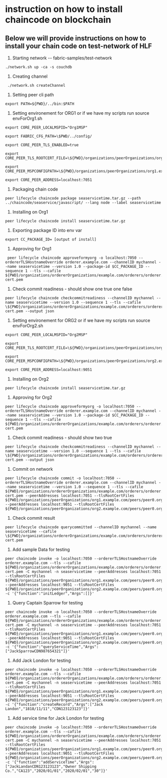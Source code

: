 # instruction on how to install chaincode on blockchain

## Below we will provide instructions on how to install your chain code on test-network of HLF

1. Starting network -- fabric-samples/test-network

```
./network.sh up -ca -s couchdb
```

1. Creating channel

```
 ./network.sh createChannel
```

1. Setting peer cli path

```
export PATH=${PWD}/../bin:$PATH
```

1. Setting environement for ORG1 or if we have my scripts run source envForOrg1.sh

```
export CORE_PEER_LOCALMSPID="Org1MSP"

export FABRIC_CFG_PATH=\$PWD/../config/

export CORE_PEER_TLS_ENABLED=true

export CORE_PEER_TLS_ROOTCERT_FILE=\${PWD}/organizations/peerOrganizations/org1.example.com/peers/peer0.org1.example.com/tls/ca.crt

export CORE_PEER_MSPCONFIGPATH=\${PWD}/organizations/peerOrganizations/org1.example.com/users/Admin@org1.example.com/msp

export CORE_PEER_ADDRESS=localhost:7051
```

1. Packaging chain code

```
peer lifecycle chaincode package seaservicetime.tar.gz --path ../chaincode/seaservice/javascript/ --lang node --label seaservicetime
```

1. Installing on Org1

```
peer lifecycle chaincode install seaservicetime.tar.gz
```

1. Exporting package ID into env var

```
export CC_PACKAGE_ID= [output of install]
```

1. Approving for Org1

```
 peer lifecycle chaincode approveformyorg -o localhost:7050 --ordererTLSHostnameOverride orderer.example.com --channelID mychannel --name seaservicetime --version 1.0 --package-id $CC_PACKAGE_ID --sequence 1 --tls --cafile ${PWD}/organizations/ordererOrganizations/example.com/orderers/orderer.example.com/msp/tlscacerts/tlsca.example.com-cert.pem
```

1. Check commit readiness - should show one true one false

```
peer lifecycle chaincode checkcommitreadiness --channelID mychannel --name seaservicetime --version 1.0 --sequence 1 --tls --cafile \${PWD}/organizations/ordererOrganizations/example.com/orderers/orderer.example.com/msp/tlscacerts/tlsca.example.com-cert.pem --output json
```

1. Setting environement for ORG2 or if we have my scripts run source envForOrg2.sh

```
export CORE_PEER_LOCALMSPID="Org2MSP"

export CORE_PEER_TLS_ROOTCERT_FILE=\${PWD}/organizations/peerOrganizations/org2.example.com/peers/peer0.org2.example.com/tls/ca.crt

export CORE_PEER_MSPCONFIGPATH=\${PWD}/organizations/peerOrganizations/org2.example.com/users/Admin@org2.example.com/msp

export CORE_PEER_ADDRESS=localhost:9051
```

1. Installing on Org2

```
peer lifecycle chaincode install seaservicetime.tar.gz
```

1. Approving for Org2

```
peer lifecycle chaincode approveformyorg -o localhost:7050 --ordererTLSHostnameOverride orderer.example.com --channelID mychannel --name seaservicetime --version 1.0 --package-id $CC_PACKAGE_ID --sequence 1 --tls --cafile ${PWD}/organizations/ordererOrganizations/example.com/orderers/orderer.example.com/msp/tlscacerts/tlsca.example.com-cert.pem
```

1. Check commit readiness - should show two true

```
peer lifecycle chaincode checkcommitreadiness --channelID mychannel --name seaservicetime --version 1.0 --sequence 1 --tls --cafile \${PWD}/organizations/ordererOrganizations/example.com/orderers/orderer.example.com/msp/tlscacerts/tlsca.example.com-cert.pem --output json
```

1. Commit on network

```
peer lifecycle chaincode commit -o localhost:7050 --ordererTLSHostnameOverride orderer.example.com --channelID mychannel --name seaservicetime --version 1.0 --sequence 1 --tls --cafile ${PWD}/organizations/ordererOrganizations/example.com/orderers/orderer.example.com/msp/tlscacerts/tlsca.example.com-cert.pem --peerAddresses localhost:7051 --tlsRootCertFiles ${PWD}/organizations/peerOrganizations/org1.example.com/peers/peer0.org1.example.com/tls/ca.crt --peerAddresses localhost:9051 --tlsRootCertFiles ${PWD}/organizations/peerOrganizations/org2.example.com/peers/peer0.org2.example.com/tls/ca.crt
```

1. Check commit result

```
peer lifecycle chaincode querycommitted --channelID mychannel --name seaservicetime --cafile \${PWD}/organizations/ordererOrganizations/example.com/orderers/orderer.example.com/msp/tlscacerts/tlsca.example.com-cert.pem
```

1. Add sample Data for testing

```
peer chaincode invoke -o localhost:7050 --ordererTLSHostnameOverride orderer.example.com --tls --cafile ${PWD}/organizations/ordererOrganizations/example.com/orderers/orderer.example.com/msp/tlscacerts/tlsca.example.com-cert.pem -C mychannel -n seaservicetime --peerAddresses localhost:7051 --tlsRootCertFiles ${PWD}/organizations/peerOrganizations/org1.example.com/peers/peer0.org1.example.com/tls/ca.crt --peerAddresses localhost:9051 --tlsRootCertFiles ${PWD}/organizations/peerOrganizations/org2.example.com/peers/peer0.org2.example.com/tls/ca.crt -c '{"function":"initLedger","Args":[]}'
```

1. Query Captain Sparrow for testing

```
peer chaincode invoke -o localhost:7050 --ordererTLSHostnameOverride orderer.example.com --tls --cafile ${PWD}/organizations/ordererOrganizations/example.com/orderers/orderer.example.com/msp/tlscacerts/tlsca.example.com-cert.pem -C mychannel -n seaservicetime --peerAddresses localhost:7051 --tlsRootCertFiles ${PWD}/organizations/peerOrganizations/org1.example.com/peers/peer0.org1.example.com/tls/ca.crt --peerAddresses localhost:9051 --tlsRootCertFiles ${PWD}/organizations/peerOrganizations/org2.example.com/peers/peer0.org2.example.com/tls/ca.crt -c '{"function":"queryServiceTime","Args":["JackSparrowCDN987654321"]}'
```

1. Add Jack London for testing

```
peer chaincode invoke -o localhost:7050 --ordererTLSHostnameOverride orderer.example.com --tls --cafile ${PWD}/organizations/ordererOrganizations/example.com/orderers/orderer.example.com/msp/tlscacerts/tlsca.example.com-cert.pem -C mychannel -n seaservicetime --peerAddresses localhost:7051 --tlsRootCertFiles ${PWD}/organizations/peerOrganizations/org1.example.com/peers/peer0.org1.example.com/tls/ca.crt --peerAddresses localhost:9051 --tlsRootCertFiles ${PWD}/organizations/peerOrganizations/org2.example.com/peers/peer0.org2.example.com/tls/ca.crt -c '{"function":"createRecord","Args":["Jack Landon","1818/11/11","CDN123123123"]}'
```

1. Add service time for Jack London for testing

```
peer chaincode invoke -o localhost:7050 --ordererTLSHostnameOverride orderer.example.com --tls --cafile ${PWD}/organizations/ordererOrganizations/example.com/orderers/orderer.example.com/msp/tlscacerts/tlsca.example.com-cert.pem -C mychannel -n seaservicetime --peerAddresses localhost:7051 --tlsRootCertFiles ${PWD}/organizations/peerOrganizations/org1.example.com/peers/peer0.org1.example.com/tls/ca.crt --peerAddresses localhost:9051 --tlsRootCertFiles ${PWD}/organizations/peerOrganizations/org2.example.com/peers/peer0.org2.example.com/tls/ca.crt -c '{"function":"addServiceTime","Args":["JackLandanCDN123123123","Owner Shipping Co.","CA123","2020/01/01","2020/02/01","30"]}'
```
